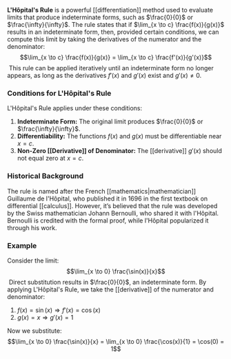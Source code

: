 **L'Hôpital's Rule** is a powerful [[differentiation]] method used to evaluate limits that produce indeterminate forms, such as $\frac{0}{0}$ or $\frac{\infty}{\infty}$. The rule states that if $\lim_{x \to c} \frac{f(x)}{g(x)}$ results in an indeterminate form, then, provided certain conditions, we can compute this limit by taking the derivatives of the numerator and the denominator:$$\lim_{x \to c} \frac{f(x)}{g(x)} = \lim_{x \to c} \frac{f'(x)}{g'(x)}$$​
This rule can be applied iteratively until an indeterminate form no longer appears, as long as the derivatives $f'(x)$ and $g'(x)$ exist and $g'(x) \neq 0$.

### Conditions for L'Hôpital's Rule

L'Hôpital's Rule applies under these conditions:

1. **Indeterminate Form:** The original limit produces $\frac{0}{0}$ or $\frac{\infty}{\infty}$.
2. **Differentiability:** The functions $f(x)$ and $g(x)$ must be differentiable near $x = c$.
3. **Non-Zero [[Derivative]] of Denominator:** The [[derivative]] $g'(x)$ should not equal zero at $x = c$.
### Historical Background

The rule is named after the French [[mathematics|mathematician]] Guillaume de l'Hôpital, who published it in 1696 in the first textbook on differential [[calculus]]. However, it’s believed that the rule was developed by the Swiss mathematician Johann Bernoulli, who shared it with l'Hôpital. Bernoulli is credited with the formal proof, while l'Hôpital popularized it through his work.
### Example

Consider the limit:$$\lim_{x \to 0} \frac{\sin(x)}{x}$$​
Direct substitution results in $\frac{0}{0}$, an indeterminate form. By applying L'Hôpital's Rule, we take the [[derivative]] of the numerator and denominator:

1. $f(x) = \sin(x) \Rightarrow f'(x) = \cos(x)$
2. $g(x) = x \Rightarrow g'(x) = 1$

Now we substitute:$$\lim_{x \to 0} \frac{\sin(x)}{x} = \lim_{x \to 0} \frac{\cos(x)}{1} = \cos(0) = 1$$